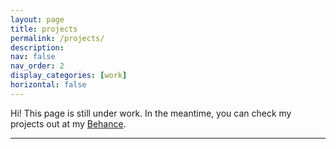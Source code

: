 ```yaml
---
layout: page
title: projects
permalink: /projects/
description: 
nav: false
nav_order: 2
display_categories: [work]
horizontal: false
---
```

Hi! This page is still under work. In the meantime, you can check my projects out at my [Behance](https://www.behance.net/pranatikomp).

---